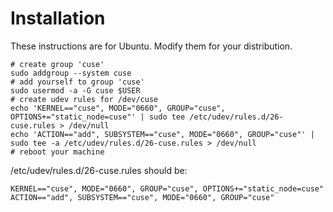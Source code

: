 # Installation

These instructions are for Ubuntu. Modify them for your distribution.

```
# create group 'cuse'
sudo addgroup --system cuse
# add yourself to group 'cuse'
sudo usermod -a -G cuse $USER
# create udev rules for /dev/cuse
echo 'KERNEL=="cuse", MODE="0660", GROUP="cuse", OPTIONS+="static_node=cuse"' | sudo tee /etc/udev/rules.d/26-cuse.rules > /dev/null
echo 'ACTION=="add", SUBSYSTEM=="cuse", MODE="0660", GROUP="cuse"' | sudo tee -a /etc/udev/rules.d/26-cuse.rules > /dev/null
# reboot your machine
```

/etc/udev/rules.d/26-cuse.rules should be:
```
KERNEL=="cuse", MODE="0660", GROUP="cuse", OPTIONS+="static_node=cuse"
ACTION=="add", SUBSYSTEM=="cuse", MODE="0660", GROUP="cuse"
```